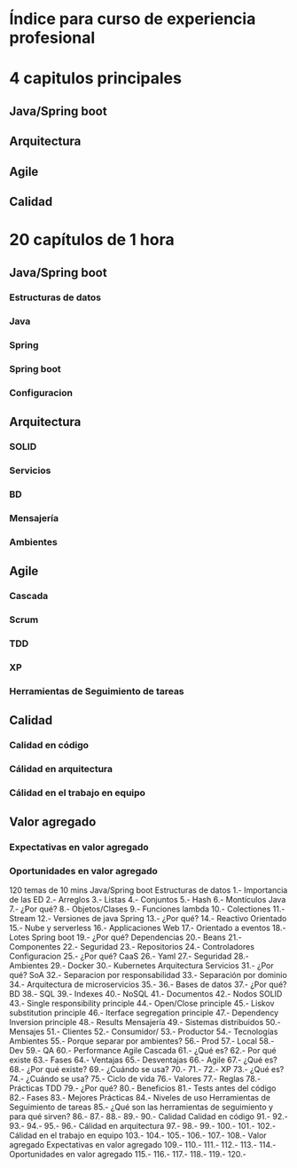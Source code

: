 # Índice para curso de experiencia profesional

# 4 capitulos principales
##	Java/Spring boot
##	Arquitectura
##	Agile
##	Calidad

# 20 capítulos de 1 hora
##	Java/Spring boot
###		Estructuras de datos
###		Java
###		Spring
###		Spring boot
###		Configuracion
##	Arquitectura
###		SOLID
###		Servicios
###		BD
###		Mensajería
###		Ambientes
##	Agile
###		Cascada
###		Scrum
###		TDD
###		XP
###		Herramientas de Seguimiento de tareas
##	Calidad
###		Calidad en código
###		Cálidad en arquitectura
###		Cálidad en el trabajo en equipo
##	Valor agregado
###		Expectativas en valor agregado
###		Oportunidades en valor agregado

120 temas de 10 mins
	Java/Spring boot
		Estructuras de datos
			1.- Importancia de las ED
			2.- Arreglos
			3.- Listas
			4.- Conjuntos
			5.- Hash
			6.- Montículos
		Java
			7.- ¿Por qué? 
			8.- Objetos/Clases 
			9.- Funciones lambda 
			10.- Colectiones 
			11.- Stream 
			12.- Versiones de java 
		Spring
			13.- ¿Por qué?
			14.- Reactivo Orientado 
			15.- Nube y serverless
			16.- Applicaciones Web
			17.- Orientado a eventos
			18.- Lotes
		Spring boot
			19.- ¿Por qué? Dependencias 
			20.- Beans 
			21.- Componentes
			22.- Seguridad
			23.- Repositorios
			24.- Controladores
		Configuracion
			25.- ¿Por qué? CaaS
			26.- Yaml
			27.- Seguridad
			28.- Ambientes
			29.- Docker
			30.- Kubernetes
	Arquitectura
		Servicios
			31.- ¿Por qué? SoA
			32.- Separacion por responsabilidad
			33.- Separación por dominio
			34.- Arquitectura de microservicios
			35.- 
			36.- 
		Bases de datos
			37.- ¿Por qué? BD
			38.- SQL
			39.- Indexes
			40.- NoSQL
			41.- Documentos
			42.- Nodos
		SOLID
			43.- Single responsibility principle
			44.- Open/Close principle
			45.- Liskov substitution principle
			46.- Iterface segregation principle
			47.- Dependency Inversion principle
			48.- Results
		Mensajería
			49.- Sistemas distribuidos
			50.- Mensajes
			51.- Clientes
			52.- Consumidor/
			53.- Productor
			54.- Tecnologías
		Ambientes
			55.- Porque separar por ambientes?
			56.- Prod
			57.- Local
			58.- Dev
			59.- QA
			60.- Performance
	Agile
		Cascada
			61.- ¿Qué es?
			62.- Por qué existe
			63.- Fases
			64.- Ventajas
			65.- Desventajas
			66.- 
		Agile
			67.- ¿Qué es?
			68.- ¿Por qué existe?
			69.- ¿Cuándo se usa?
			70.- 
			71.- 
			72.- 
		XP
			73.- ¿Qué es?
			74.- ¿Cuándo se usa?
			75.- Ciclo de vida 
			76.- Valores 
			77.- Reglas
			78.- Prácticas
		TDD
			79.- ¿Por qué?
			80.- Beneficios
			81.- Tests antes del código
			82.- Fases
			83.- Mejores Prácticas
			84.- Niveles de uso
		Herramientas de Seguimiento de tareas
			85.- ¿Qué son las herramientas de seguimiento y para qué sirven?
			86.- 
			87.- 
			88.- 
			89.- 
			90.- 
	Calidad
		Calidad en código
			91.- 
			92.- 
			93.- 
			94.- 
			95.- 
			96.- 
		Cálidad en arquitectura
			97.- 
			98.- 
			99.- 
			100.- 
			101.- 
			102.- 
		Cálidad en el trabajo en equipo
			103.- 
			104.- 
			105.- 
			106.- 
			107.- 
			108.- 
	Valor agregado
		Expectativas en valor agregado
			109.- 
			110.- 
			111.- 
			112.- 
			113.- 
			114.- 
		Oportunidades en valor agregado
			115.- 
			116.- 
			117.- 
			118.- 
			119.- 
			120.- 

